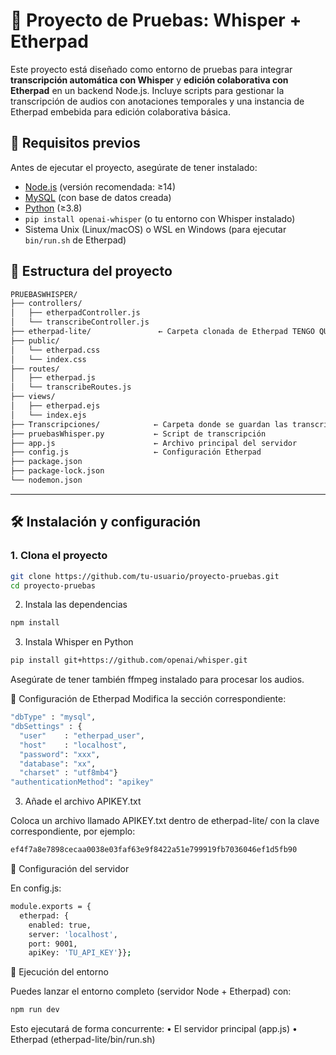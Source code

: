 # 📝 Proyecto de Pruebas: Whisper + Etherpad

Este proyecto está diseñado como entorno de pruebas para integrar **transcripción automática con Whisper** y **edición colaborativa con Etherpad** en un backend Node.js. Incluye scripts para gestionar la transcripción de audios con anotaciones temporales y una instancia de Etherpad embebida para edición colaborativa básica.

## 🚀 Requisitos previos

Antes de ejecutar el proyecto, asegúrate de tener instalado:

- [Node.js](https://nodejs.org/) (versión recomendada: ≥14)
- [MySQL](https://www.mysql.com/) (con base de datos creada)
- [Python](https://www.python.org/) (≥3.8)
- `pip install openai-whisper` (o tu entorno con Whisper instalado)
- Sistema Unix (Linux/macOS) o WSL en Windows (para ejecutar `bin/run.sh` de Etherpad)

## 📁 Estructura del proyecto
```bash
PRUEBASWHISPER/
├── controllers/
│   ├── etherpadController.js
│   └── transcribeController.js
├── etherpad-lite/               ← Carpeta clonada de Etherpad TENGO QUE COMPROBAR QUE PASA CON LOS PLUGINGS
├── public/
│   └── etherpad.css
│   └── index.css
├── routes/
│   ├── etherpad.js
│   └── transcribeRoutes.js
├── views/
│   ├── etherpad.ejs
│   └── index.ejs
├── Transcripciones/            ← Carpeta donde se guardan las transcripciones
├── pruebasWhisper.py           ← Script de transcripción
├── app.js                      ← Archivo principal del servidor
├── config.js                   ← Configuración Etherpad
├── package.json
├── package-lock.json
└── nodemon.json
```
---

## 🛠️ Instalación y configuración

### 1. Clona el proyecto

```bash
git clone https://github.com/tu-usuario/proyecto-pruebas.git
cd proyecto-pruebas
```

2. Instala las dependencias
```bash
npm install
```
3. Instala Whisper en Python
```bash
pip install git+https://github.com/openai/whisper.git
```
Asegúrate de tener también ffmpeg instalado para procesar los audios.

📝 Configuración de Etherpad
Modifica la sección correspondiente:
```bash
"dbType" : "mysql",
"dbSettings" : {
  "user"    : "etherpad_user",
  "host"    : "localhost",
  "password": "xxx",
  "database": "xx",
  "charset" : "utf8mb4"}
"authenticationMethod": "apikey"
```
3. Añade el archivo APIKEY.txt

Coloca un archivo llamado APIKEY.txt dentro de etherpad-lite/ con la clave correspondiente, por ejemplo:
```bash
ef4f7a8e7898cecaa0038e03faf63e9f8422a51e799919fb7036046ef1d5fb90
```
🧠 Configuración del servidor

En config.js:
```bash
module.exports = {
  etherpad: {
    enabled: true,
    server: 'localhost',
    port: 9001,
    apiKey: 'TU_API_KEY'}};
```
🚀 Ejecución del entorno

Puedes lanzar el entorno completo (servidor Node + Etherpad) con:
```bash
npm run dev
```
Esto ejecutará de forma concurrente:
	•	El servidor principal (app.js)
	•	Etherpad (etherpad-lite/bin/run.sh)
